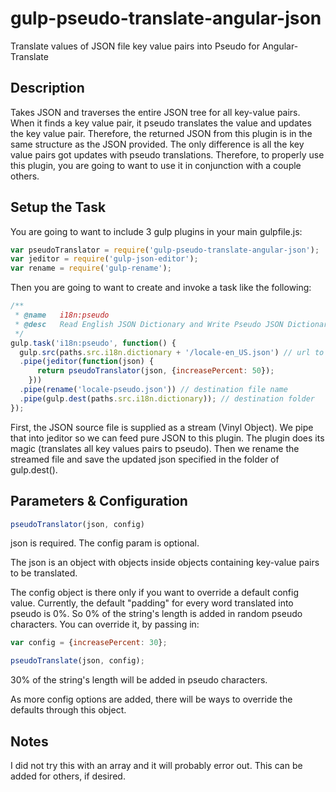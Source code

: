 # gulp-pseudo-translate-angular-json
Translate values of JSON file key value pairs into Pseudo for Angular-Translate 

## Description
Takes JSON and traverses the entire JSON tree for all key-value pairs. When it finds a key value pair, it pseudo translates the value and updates the key value pair. Therefore, the returned JSON from this plugin is in the same structure as the JSON provided. The only difference is all the key value pairs got updates with pseudo translations. Therefore, to properly use this plugin, you are going to want to use it in conjunction with a couple others.

## Setup the Task
You are going to want to include 3 gulp plugins in your main gulpfile.js:

```javascript
var pseudoTranslator = require('gulp-pseudo-translate-angular-json');
var jeditor = require('gulp-json-editor');
var rename = require('gulp-rename');
```

Then you are going to want to create and invoke a task like the following:

```javascript
/**
 * @name   i18n:pseudo
 * @desc   Read English JSON Dictionary and Write Pseudo JSON Dictionary File
 */
gulp.task('i18n:pseudo', function() {
  gulp.src(paths.src.i18n.dictionary + '/locale-en_US.json') // url to source file
  .pipe(jeditor(function(json) {
      return pseudoTranslator(json, {increasePercent: 50});
    }))
  .pipe(rename('locale-pseudo.json')) // destination file name
  .pipe(gulp.dest(paths.src.i18n.dictionary)); // destination folder
});
```

First, the JSON source file is supplied as a stream (Vinyl Object). We pipe that into jeditor so we can feed pure JSON to this plugin. The plugin does its magic (translates all key values pairs to pseudo). Then we rename the streamed file and save the updated json specified in the folder of gulp.dest().

## Parameters & Configuration
```javascript
pseudoTranslator(json, config)
```
json is required.
The config param is optional. 

The json is an object with objects inside objects containing key-value pairs to be translated. 

The config object is there only if you want to override a default config value. Currently, the default "padding" for every word translated into pseudo is 0%. So 0% of the string's length is added in random pseudo characters. You can override it, by passing in:
```javascript
var config = {increasePercent: 30};

pseudoTranslate(json, config);
```

30% of the string's length will be added in pseudo characters.

As more config options are added, there will be ways to override the defaults through this object.

## Notes
I did not try this with an array and it will probably error out. This can be added for others, if desired.